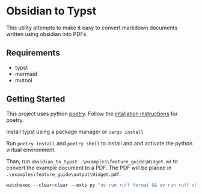 # Obsidian to Typst

This utility attempts to make it easy to convert markdown documents written using obsidian into PDFs.

## Requirements

- typst
- mermaid
- mutool

## Getting Started

This project uses python [poetry](https://python-poetry.org/).  Follow the [intallation instructions](https://python-poetry.org/docs/#installation) for poetry.

Install typst using a package manager or `cargo install`

Run `poetry install` and `poetry shell` to install and and activate the python virtual environment.

Than, run `obsidian_to_typst .\examples\feature_guide\Widget.md` to convert the example document to a PDF.  The PDF will be placed in `.\examples\feature_guide\output\Widget.pdf`.

```powershell
watchexec --clear=clear --exts py "uv run ruff format && uv run ruff check --fix && uv run pytest && uv run obsidian-to-typst ./examples/feature_guide/Widget.md"
```
